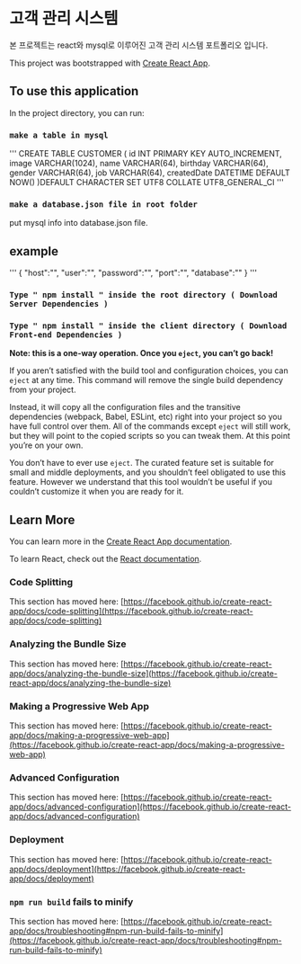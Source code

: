 # 고객 관리 시스템
본 프로젝트는 react와 mysql로 이루어진 고객 관리 시스템 포트폴리오 입니다. 

This project was bootstrapped with [Create React App](https://github.com/facebook/create-react-app).

## To use this application

In the project directory, you can run:

### `make a table in mysql`

'''
CREATE TABLE CUSTOMER (
	id INT PRIMARY KEY AUTO_INCREMENT,
	image VARCHAR(1024),
	name VARCHAR(64),
	birthday VARCHAR(64),
	gender VARCHAR(64),
	job VARCHAR(64),
    createdDate DATETIME DEFAULT NOW()
	)DEFAULT CHARACTER SET UTF8 COLLATE UTF8_GENERAL_CI
'''


### `make a database.json file in root folder`

put mysql info into database.json file.
## example
'''
{
    "host":"",
    "user":"",
    "password":"",
    "port":"",
    "database":""
}
'''

### `Type " npm install " inside the root directory ( Download Server Dependencies )`


### `Type " npm install " inside the client directory ( Download Front-end Dependencies )`

**Note: this is a one-way operation. Once you `eject`, you can’t go back!**

If you aren’t satisfied with the build tool and configuration choices, you can `eject` at any time. This command will remove the single build dependency from your project.

Instead, it will copy all the configuration files and the transitive dependencies (webpack, Babel, ESLint, etc) right into your project so you have full control over them. All of the commands except `eject` will still work, but they will point to the copied scripts so you can tweak them. At this point you’re on your own.

You don’t have to ever use `eject`. The curated feature set is suitable for small and middle deployments, and you shouldn’t feel obligated to use this feature. However we understand that this tool wouldn’t be useful if you couldn’t customize it when you are ready for it.

## Learn More

You can learn more in the [Create React App documentation](https://facebook.github.io/create-react-app/docs/getting-started).

To learn React, check out the [React documentation](https://reactjs.org/).

### Code Splitting

This section has moved here: [https://facebook.github.io/create-react-app/docs/code-splitting](https://facebook.github.io/create-react-app/docs/code-splitting)

### Analyzing the Bundle Size

This section has moved here: [https://facebook.github.io/create-react-app/docs/analyzing-the-bundle-size](https://facebook.github.io/create-react-app/docs/analyzing-the-bundle-size)

### Making a Progressive Web App

This section has moved here: [https://facebook.github.io/create-react-app/docs/making-a-progressive-web-app](https://facebook.github.io/create-react-app/docs/making-a-progressive-web-app)

### Advanced Configuration

This section has moved here: [https://facebook.github.io/create-react-app/docs/advanced-configuration](https://facebook.github.io/create-react-app/docs/advanced-configuration)

### Deployment

This section has moved here: [https://facebook.github.io/create-react-app/docs/deployment](https://facebook.github.io/create-react-app/docs/deployment)

### `npm run build` fails to minify

This section has moved here: [https://facebook.github.io/create-react-app/docs/troubleshooting#npm-run-build-fails-to-minify](https://facebook.github.io/create-react-app/docs/troubleshooting#npm-run-build-fails-to-minify)
